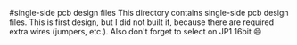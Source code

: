 #single-side pcb design files
This directory contains single-side pcb design files.
This is first design, but I did not built it, because there are required extra wires (jumpers, etc.).
Also don't forget to select on JP1 16bit :smile: